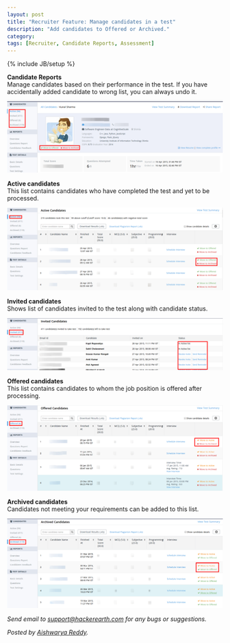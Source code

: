 ```yaml
---
layout: post
title: "Recruiter Feature: Manage candidates in a test"
description: "Add candidates to Offered or Archived."
category:
tags: [Recruiter, Candidate Reports, Assessment]
---
```

{% include JB/setup %}

**Candidate Reports**
<br>Manage candidates based on their performance in the test. If you have accidentally added
candidate to wrong list, you can always undo it.

<img src="/images/candidate-actions.png" />

**Active candidates**
<br>This list contains candidates who have completed the test and yet to be processed.

<img src="/images/active.png" />

**Invited candidates**
<br>Shows list of candidates invited to the test along with candidate status.

<img src="/images/invited.png" />

**Offered candidates**
<br>This list contains candidates to whom the job position is offered after processing. 

<img src="/images/offered.png" />

**Archived candidates**
<br>Candidates not meeting your requirements can be added to this list.

<img src="/images/archived.png" />


*Send email to support@hackerearth.com for any bugs or suggestions.*

*Posted by [Aishwarya Reddy](http://hck.re/areddy).*